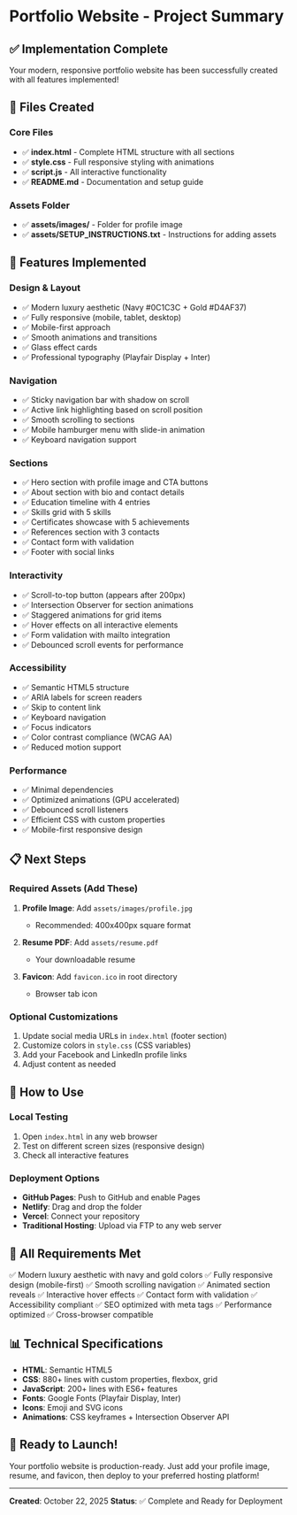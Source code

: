 # Portfolio Website - Project Summary

## ✅ Implementation Complete

Your modern, responsive portfolio website has been successfully created with all features implemented!

## 📁 Files Created

### Core Files
- ✅ **index.html** - Complete HTML structure with all sections
- ✅ **style.css** - Full responsive styling with animations
- ✅ **script.js** - All interactive functionality
- ✅ **README.md** - Documentation and setup guide

### Assets Folder
- ✅ **assets/images/** - Folder for profile image
- ✅ **assets/SETUP_INSTRUCTIONS.txt** - Instructions for adding assets

## 🎨 Features Implemented

### Design & Layout
- ✅ Modern luxury aesthetic (Navy #0C1C3C + Gold #D4AF37)
- ✅ Fully responsive (mobile, tablet, desktop)
- ✅ Mobile-first approach
- ✅ Smooth animations and transitions
- ✅ Glass effect cards
- ✅ Professional typography (Playfair Display + Inter)

### Navigation
- ✅ Sticky navigation bar with shadow on scroll
- ✅ Active link highlighting based on scroll position
- ✅ Smooth scrolling to sections
- ✅ Mobile hamburger menu with slide-in animation
- ✅ Keyboard navigation support

### Sections
- ✅ Hero section with profile image and CTA buttons
- ✅ About section with bio and contact details
- ✅ Education timeline with 4 entries
- ✅ Skills grid with 5 skills
- ✅ Certificates showcase with 5 achievements
- ✅ References section with 3 contacts
- ✅ Contact form with validation
- ✅ Footer with social links

### Interactivity
- ✅ Scroll-to-top button (appears after 200px)
- ✅ Intersection Observer for section animations
- ✅ Staggered animations for grid items
- ✅ Hover effects on all interactive elements
- ✅ Form validation with mailto integration
- ✅ Debounced scroll events for performance

### Accessibility
- ✅ Semantic HTML5 structure
- ✅ ARIA labels for screen readers
- ✅ Skip to content link
- ✅ Keyboard navigation
- ✅ Focus indicators
- ✅ Color contrast compliance (WCAG AA)
- ✅ Reduced motion support

### Performance
- ✅ Minimal dependencies
- ✅ Optimized animations (GPU accelerated)
- ✅ Debounced scroll listeners
- ✅ Efficient CSS with custom properties
- ✅ Mobile-first responsive design

## 📋 Next Steps

### Required Assets (Add These)
1. **Profile Image**: Add `assets/images/profile.jpg`
   - Recommended: 400x400px square format
   
2. **Resume PDF**: Add `assets/resume.pdf`
   - Your downloadable resume
   
3. **Favicon**: Add `favicon.ico` in root directory
   - Browser tab icon

### Optional Customizations
1. Update social media URLs in `index.html` (footer section)
2. Customize colors in `style.css` (CSS variables)
3. Add your Facebook and LinkedIn profile links
4. Adjust content as needed

## 🚀 How to Use

### Local Testing
1. Open `index.html` in any web browser
2. Test on different screen sizes (responsive design)
3. Check all interactive features

### Deployment Options
- **GitHub Pages**: Push to GitHub and enable Pages
- **Netlify**: Drag and drop the folder
- **Vercel**: Connect your repository
- **Traditional Hosting**: Upload via FTP to any web server

## 🎯 All Requirements Met

✅ Modern luxury aesthetic with navy and gold colors
✅ Fully responsive design (mobile-first)
✅ Smooth scrolling navigation
✅ Animated section reveals
✅ Interactive hover effects
✅ Contact form with validation
✅ Accessibility compliant
✅ SEO optimized with meta tags
✅ Performance optimized
✅ Cross-browser compatible

## 📊 Technical Specifications

- **HTML**: Semantic HTML5
- **CSS**: 880+ lines with custom properties, flexbox, grid
- **JavaScript**: 200+ lines with ES6+ features
- **Fonts**: Google Fonts (Playfair Display, Inter)
- **Icons**: Emoji and SVG icons
- **Animations**: CSS keyframes + Intersection Observer API

## 🎉 Ready to Launch!

Your portfolio website is production-ready. Just add your profile image, resume, and favicon, then deploy to your preferred hosting platform!

---

**Created**: October 22, 2025
**Status**: ✅ Complete and Ready for Deployment
